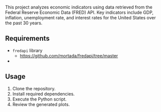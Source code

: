 This project analyzes economic indicators using data retrieved from the Federal Reserve Economic Data (FRED) API. Key indicators include GDP, inflation, unemployment rate, and interest rates for the United States over the past 30 years.

## Requirements
- `fredapi` library
  - https://github.com/mortada/fredapi/tree/master
- 

## Usage
1. Clone the repository.
2. Install required dependencies.
3. Execute the Python script.
4. Review the generated plots.

